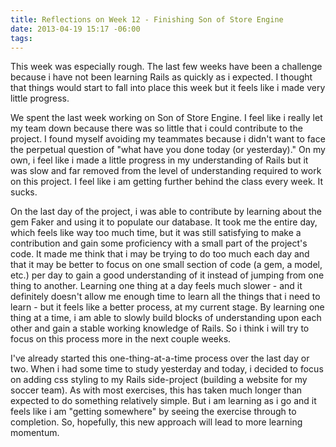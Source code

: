 ```yaml
---
title: Reflections on Week 12 - Finishing Son of Store Engine
date: 2013-04-19 15:17 -06:00
tags:
---
```


This week was especially rough. The last few weeks have been a challenge because i have not been learning Rails as quickly as i expected. I thought that things would start to fall into place this week but it feels like i made very little progress.

We spent the last week working on Son of Store Engine. I feel like i really let my team down because there was so little that i could contribute to the project. I found myself avoiding my teammates because i didn't want to face the perpetual question of "what have you done today (or yesterday)." On my own, i feel like i made a little progress in my understanding of Rails but it was slow and far removed from the level of understanding required to work on this project. I feel like i am getting further behind the class every week. It sucks.

On the last day of the project, i was able to contribute by learning about the gem Faker and using it to populate our database. It took me the entire day, which feels like way too much time, but it was still satisfying to make a contribution and gain some proficiency with a small part of the project's code. It made me think that i may be trying to do too much each day and that it may be better to focus on one small section of code (a gem, a model, etc.) per day to gain a good understanding of it instead of jumping from one thing to another. Learning one thing at a day feels much slower - and it definitely doesn't allow me enough time to learn all the things that i need to learn - but it feels like a better process, at my current stage. By learning one thing at a time, i am able to slowly build blocks of understanding upon each other and gain a stable working knowledge of Rails. So i think i will try to focus on this process more in the next couple weeks.

I've already started this one-thing-at-a-time process over the last day or two. When i had some time to study yesterday and today, i decided to focus on adding css styling to my Rails side-project (building a website for my soccer team). As with most exercises, this has taken much longer than expected to do something relatively simple. But i am learning as i go and it feels like i am "getting somewhere" by seeing the exercise through to completion. So, hopefully, this new approach will lead to more learning momentum.